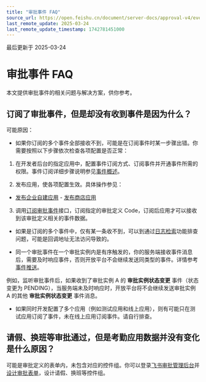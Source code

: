 ```yaml
---
title: "审批事件 FAQ"
source_url: https://open.feishu.cn/document/server-docs/approval-v4/event/approval-events-faq
last_remote_update: 2025-03-24
last_remote_update_timestamp: 1742781451000
---
```

最后更新于 2025-03-24

# 审批事件 FAQ

本文提供审批事件的相关问题与解决方案，供你参考。

## 订阅了审批事件，但是却没有收到事件是因为什么？

可能原因：

- 如果你订阅的多个事件全部接收不到，可能是在订阅事件时某一步骤出错。你需要按照以下步骤依次检查各项配置是否正常：

1. 在开发者后台的指定应用中，配置事件订阅方式、订阅事件并开通事件所需的权限。事件订阅详细步骤说明参见[事件概述](https://open.feishu.cn/document/ukTMukTMukTM/uUTNz4SN1MjL1UzM)。

2. 发布应用，使各项配置生效。具体操作参见：

- [发布企业自建应用](https://open.feishu.cn/document/home/introduction-to-custom-app-development/self-built-application-development-process#baf09c7d)
    	- [发布商店应用](https://open.feishu.cn/document/uMzNwEjLzcDMx4yM3ATM/uYjMyUjL2IjM14iNyITN)

3. 调用[订阅审批事件](https://open.feishu.cn/document/uAjLw4CM/ukTMukTMukTM/reference/approval-v4/approval/subscribe)接口，订阅指定的审批定义 Code，订阅后应用才可以接收到该审批定义相关的事件数据。

- 如果是订阅的多个事件中，仅有某一条收不到，可以到通过[日志检索](https://open.feishu.cn/document/tools-and-resources/open-api-log-query)功能排查问题，可能是回调地址无法访问导致的。

- 同一个审批事件在一个审批实例内是有序触发的，你的服务端接收事件消息后，需要及时响应事件，否则开放平台不会继续发送同类型的事件。详情参考[事件推送](https://open.feishu.cn/document/ukTMukTMukTM/uUTNz4SN1MjL1UzM#521f7631)。

例如，监听审批事件后，如果收到了审批实例 A 的 **审批实例状态变更** 事件（状态变更为 PENDING），当服务端未及时响应时，开放平台将不会继续发送审批实例 A 的其他 **审批实例状态变更** 事件消息。

- 如果同时开发配置了多个应用（例如测试应用和线上应用），则有可能只在测试应用订阅了事件，未在线上应用订阅事件。请自行排查。

## 请假、换班等审批通过，但是考勤应用数据并没有变化是什么原因？

可能是审批定义的表单内，未包含对应的控件组。你可以登录[飞书审批管理后台](https://www.feishu.cn/approval/admin/approvalList?devMode=on)并[设计审批表单](https://www.feishu.cn/hc/zh-CN/articles/360036162633-%E7%AE%A1%E7%90%86%E5%91%98%E8%AE%BE%E8%AE%A1%E5%AE%A1%E6%89%B9%E8%A1%A8%E5%8D%95)，设计请假、换班等控件组。
